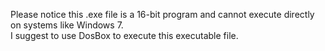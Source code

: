 Please notice this .exe file is a 16-bit program and cannot execute directly on systems like Windows 7.  
I suggest to use DosBox to execute this executable file.